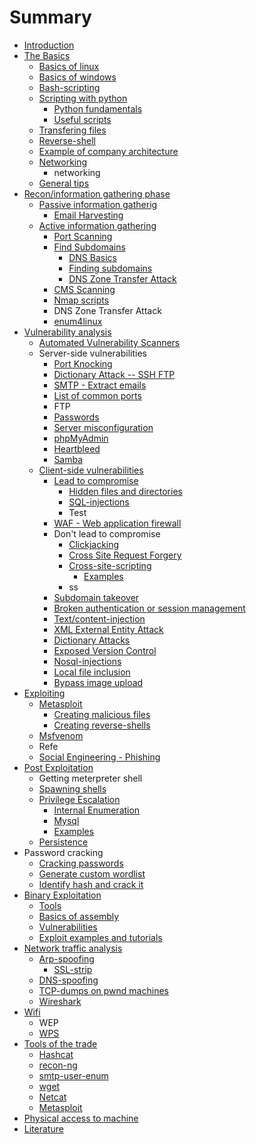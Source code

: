 # Summary

* [Introduction](README.md)
* [The Basics](the_basics.md)
   * [Basics of linux](basics_of_linux.md)
   * [Basics of windows](basics_of_windows.md)
   * [Bash-scripting](bash-scripting.md)
   * [Scripting with python](scripting_with_python.md)
       * [Python fundamentals](python_fundamentals.md)
       * [Useful scripts](connections.md)
   * [Transfering files](transfering_files.md)
   * [Reverse-shell](reverse-shell.md)
   * [Example of company architecture](example_of_company_architecture.md)
   * [Networking](networking.md)
       * networking
   * [General tips](general_tips.md)
* [Recon/information gathering phase](scanning.md)
   * [Passive information gatherig](passive_information_gatherig.md)
       * [Email Harvesting](email_harvesting.md)
   * [Active information gathering](active_information_gathering.md)
       * [Port Scanning](port_scanning.md)
       * [Find Subdomains](find_subdomains.md)
           * [DNS Basics](dns_basics.md)
           * [Finding subdomains](finding_subdomains.md)
           * [DNS Zone Transfer Attack](dns_zone_transfer_attack.md)
       * [CMS Scanning](cms_scanning.md)
       * [Nmap scripts](nmap_scripts.md)
       * DNS Zone Transfer Attack
       * [enum4linux](enum4linux.md)
* [Vulnerability analysis](vulnerability_analysi1s.md)
   * [Automated Vulnerability Scanners](automated_vulnerability_scanners.md)
   * Server-side vulnerabilities
       * [Port Knocking](port_knocking.md)
       * [Dictionary Attack -- SSH FTP](dictionary_attack_--_ssh_ftp.md)
       * [SMTP - Extract emails](smtp_-_extract_emails.md)
       * [List of common ports](list_of_common_ports.md)
       * FTP
       * [Passwords](passwords.md)
       * [Server misconfiguration](server_misconfiguration.md)
       * [phpMyAdmin](phpmyadmin.md)
       * [Heartbleed](heartbleed.md)
       * [Samba](samba.md)
   * [Client-side vulnerabilities](web-services.md)
       * [Lead to compromise](lead_to_compromise.md)
           * [Hidden files and directories](web-scanning.md)
           * [SQL-injections](sql-injections.md)
           * Test
       * [WAF - Web application firewall](waf_-_web_application_firewall.md)
       * Don't lead to compromise
           * [Clickjacking](clickjacking.md)
           * [Cross Site Request Forgery](cross_site_request_forgery.md)
           * [Cross-site-scripting](cross-site-scripting.md)
               * [Examples](examplesXSS.md)
           * ss
       * [Subdomain takeover](subdomain_takeover.md)
       * [Broken authentication or session management](broken_authentication_or_session_management.md)
       * [Text/content-injection](text-injection.md)
       * [XML External Entity Attack](xml_external_entity_attack.md)
       * [Dictionary Attacks](dictionary_attacks.md)
       * [Exposed Version Control](exposed_version_control.md)
       * [Nosql-injections](nosql-injections.md)
       * [Local file inclusion](local_file_inclusion.md)
       * [Bypass image upload](bypass_image_upload.md)
* [Exploiting](exploiting.md)
   * [Metasploit](msfconsole.md)
       * [Creating malicious files](creating_malicious_files.md)
       * [Creating reverse-shells](creating_reverse-shells.md)
   * [Msfvenom](msfvenom.md)
   * Refe
   * [Social Engineering - Phishing](social_engineering_-_phishing.md)
* [Post Exploitation](post_exploitation.md)
   * Getting meterpreter shell
   * [Spawning shells](spawning_shells.md)
   * [Privilege Escalation](privilege_escalation.md)
       * [Internal Enumeration](internal_enumeration.md)
       * [Mysql](mysql.md)
       * [Examples](examples.md)
   * [Persistence](persistence.md)
* Password cracking
   * [Cracking passwords](cracking_passwords.md)
   * [Generate custom wordlist](generate_custom_wordlist.md)
   * [Identify hash and crack it](identify_hash_and_crack_it.md)
* [Binary Exploitation](binary_exploitation2.md)
   * [Tools](tools.md)
   * [Basics of assembly](binary_exploitation.md)
   * [Vulnerabilities](vulnerabilities.md)
   * [Exploit examples and tutorials](exploit_examples_and_tutorials.md)
* [Network traffic analysis](network_traffic.md)
   * [Arp-spoofing](arp-spoofing.md)
       * [SSL-strip](ssl-strip.md)
   * [DNS-spoofing](dns-spoofing.md)
   * [TCP-dumps on pwnd machines](tcp-dumps_on_pwnd_machines.md)
   * [Wireshark](wireshark.md)
* [Wifi](wifi.md)
   * WEP
   * [WPS](wps.md)
* [Tools of the trade](tools_of_the_trade.md)
   * [Hashcat](hashcat.md)
   * [recon-ng](recon-ng.md)
   * [smtp-user-enum](smtp-user-enum.md)
   * [wget](wget.md)
   * [Netcat](netcat.md)
   * [Metasploit](metasploit.md)
* [Physical access to machine](physical_access_to_machine.md)
* [Literature](littearature.md)

